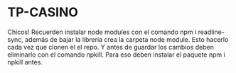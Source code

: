 # TP-CASINO
Chicos! Recuerden instalar node modules con el comando npm i readline-sync, además de bajar la librería crea la carpeta node module. Esto hacerlo cada vez que clonen el el repo. Y antes de guardar los cambios deben eliminarlo con el comando npkill. 
Para eso deben instalar el paquete npm i npkill antes.
